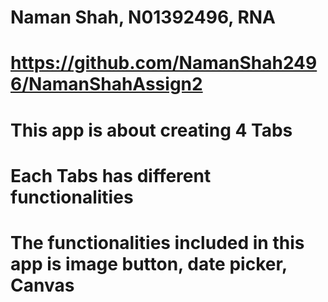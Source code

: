 # Naman Shah, N01392496, RNA
# https://github.com/NamanShah2496/NamanShahAssign2
# This app is about creating 4 Tabs
# Each Tabs has different functionalities
# The functionalities included in this app is image button, date picker, Canvas